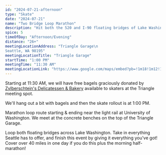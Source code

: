 ```yaml
---
id: "2024-07-21-afternoon"
type: "Skate"
date: "2024-07-21"
name: "Two Bridge Loop Marathon"
description: "Hit both the 520 and I-90 floating bridges of Lake Washington"
spice: 5
timeOfDay: "Afternoon/Evening"
distance: "26+"
meetingLocationAddress: "Triangle Garage\n
Seattle, WA 98195"
meetingLocationTitle: "Triangle Garage"
startTime: "1:00 PM"
meetingTime: "11:30 AM"
meetingLocationLink: "https://www.google.com/maps/embed?pb=!1m18!1m12!1m3!1d9709.467055849913!2d-122.32088977039456!3d47.65221575329358!2m3!1f0!2f0!3f0!3m2!1i1024!2i768!4f13.1!3m3!1m2!1s0x549014ec836e16b9%3A0x4a82ded5d3d30152!2sTriangle%20Garage%2C%20Seattle%2C%20WA%2098195!5e0!3m2!1sen!2sus!4v1720458396259!5m2!1sen!2sus"
---
```


Starting at 11:30 AM, we will have free bagels graciously donated by [Zylberschtein's Delicatessen & Bakery](https://zylberschtein.com/) available to skaters at the Triangle meeting spot.

We'll hang out a bit with bagels and then the skate rollout is at 1:00 PM.

Marathon loop route starting & ending near the light rail at University of Washington. We meet at the concrete benches on the top of the Triangle Garage.

Loop both floating bridges across Lake Washington. Take in everything Seattle has to offer, and finish this event by giving it everything you've got! Cover over 40 miles in one day if you do this plus the morning half-marathon!